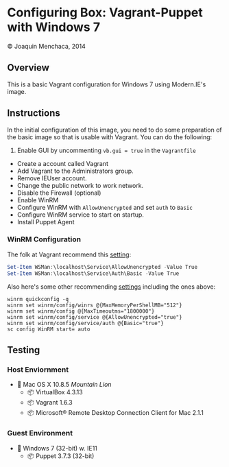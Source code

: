 # Configuring Box: Vagrant-Puppet with Windows 7

© Joaquin Menchaca, 2014

## Overview

This is a basic Vagrant configuration for Windows 7 using Modern.IE's image.

## Instructions

In the initial configuration of this image, you need to do some preparation of the basic image so that is usable with Vagrant. You can do the following:

1. Enable GUI by uncommenting `vb.gui = true` in the `Vagrantfile`
* Create a account called Vagrant
* Add Vagrant to the Administrators group.
* Remove IEUser account.
* Change the public network to work network.
* Disable the Firewall (optional)
* Enable WinRM
* Configure WinRM with `AllowUnencrypted` and set `auth` to `Basic`
* Configure WinRM service to start on startup.
* Install Puppet Agent


### WinRM Configuration

The folk at Vagrant recommend this [setting](https://docs.vagrantup.com/v2/vagrantfile/winrm_settings.html):

```PowerShell
Set-Item WSMan:\localhost\Service\AllowUnencrypted -Value True
Set-Item WSMan:\localhost\Service\Auth\Basic -Value True
```

Also here's some other recommending [settings](https://github.com/WinRb/vagrant-windows#winrm-configuration) including the ones above:

```Batch
winrm quickconfig -q
winrm set winrm/config/winrs @{MaxMemoryPerShellMB="512"}
winrm set winrm/config @{MaxTimeoutms="1800000"}
winrm set winrm/config/service @{AllowUnencrypted="true"}
winrm set winrm/config/service/auth @{Basic="true"}
sc config WinRM start= auto
```

## Testing

### **Host Enviornment**
  * :dvd: Mac OS X 10.8.5 *Mountain Lion*
    * :package: VirtualBox 4.3.13
    * :package: Vagrant 1.6.3
    * :package: Microsoft® Remote Desktop Connection Client for Mac 2.1.1

### **Guest Environment**

  * :dvd: Windows 7 (32-bit) w. IE11
    * :package: Puppet 3.7.3 (32-bit)
